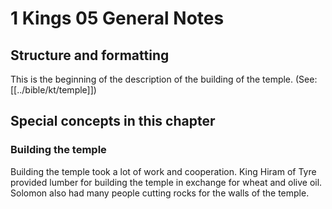 # 1 Kings 05 General Notes
## Structure and formatting

This is the beginning of the description of the building of the temple. (See: [[../bible/kt/temple]])

## Special concepts in this chapter

### Building the temple
Building the temple took a lot of work and cooperation. King Hiram of Tyre provided lumber for building the temple in exchange for wheat and olive oil. Solomon also had many people cutting rocks for the walls of the temple.